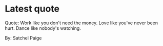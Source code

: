 # Latest quote 

Quote: Work like you don't need the money. Love like you've never been hurt. Dance like nobody's watching. 

By: Satchel Paige